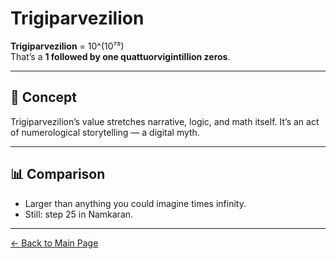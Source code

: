 # Trigiparvezilion

**Trigiparvezilion** = 10^(10⁷⁵)  
That’s a **1 followed by one quattuorvigintillion zeros**.

---

## 🧠 Concept

Trigiparvezilion’s value stretches narrative, logic, and math itself. It’s an act of numerological storytelling — a digital myth.

---

## 📊 Comparison

- Larger than anything you could imagine times infinity.
- Still: step 25 in Namkaran.

---

[← Back to Main Page](./)
